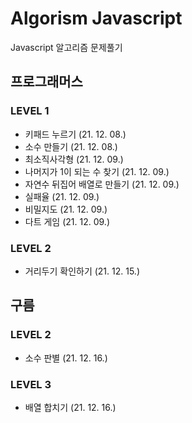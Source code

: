 # Algorism Javascript

Javascript 알고리즘 문제풀기

## 프로그래머스

### LEVEL 1

- 키패드 누르기 (21. 12. 08.)
- 소수 만들기 (21. 12. 08.)
- 최소직사각형 (21. 12. 09.)
- 나머지가 1이 되는 수 찾기 (21. 12. 09.)
- 자연수 뒤집어 배열로 만들기 (21. 12. 09.)
- 실패율 (21. 12. 09.)
- 비밀지도 (21. 12. 09.)
- 다트 게임 (21. 12. 09.)

### LEVEL 2

- 거리두기 확인하기 (21. 12. 15.)

## 구름

### LEVEL 2

- 소수 판별 (21. 12. 16.)

### LEVEL 3

- 배열 합치기 (21. 12. 16.)
